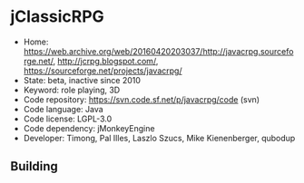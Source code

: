 # jClassicRPG

- Home: https://web.archive.org/web/20160420203037/http://javacrpg.sourceforge.net/, http://jcrpg.blogspot.com/, https://sourceforge.net/projects/javacrpg/
- State: beta, inactive since 2010
- Keyword: role playing, 3D
- Code repository: https://svn.code.sf.net/p/javacrpg/code (svn)
- Code language: Java
- Code license: LGPL-3.0
- Code dependency: jMonkeyEngine
- Developer: Timong, Pal Illes, Laszlo Szucs, Mike Kienenberger, qubodup

## Building
